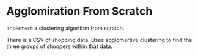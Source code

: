 # Agglomiration From Scratch

Implement a clustering algorithm from scratch.

There is a CSV of shopping data. Uses agglomertive clustering to find the three groups of shoopers within that data. 
